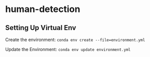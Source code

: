 # human-detection

## Setting Up Virtual Env
Create the environment:
`conda env create --file=environment.yml`

Update the Environment:
`conda env update environment.yml`